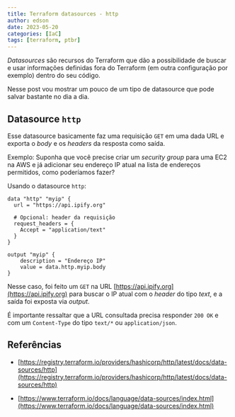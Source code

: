 ```yaml
---
title: Terraform datasources - http
author: edson
date: 2023-05-20
categories: [IaC]
tags: [terraform, ptbr]
---
```


*Datasources* são recursos do Terraform que dão a possibilidade de buscar e usar informações definidas fora do Terraform (em outra configuração por exemplo) dentro do seu código.

Nesse post vou mostrar um pouco de um tipo de datasource que pode salvar bastante no dia a dia.

## Datasource `http`

Esse datasource basicamente faz uma requisição `GET` em uma dada URL e exporta o *body* e os *headers* da resposta como saída.

Exemplo: Suponha que você precise criar um *security group* para uma EC2 na AWS e já adicionar seu endereço IP atual na lista de endereços permitidos, como poderíamos fazer?

Usando o datasource `http`:

```plaintext
data "http" "myip" {
  url = "https://api.ipify.org"

  # Opcional: header da requisição
  request_headers = {
    Accept = "application/text"
  }
}

output "myip" {
    description = "Endereço IP"
    value = data.http.myip.body
}
```

Nesse caso, foi feito um `GET` na URL [https://api.ipify.org](https://api.ipify.org) para buscar o IP atual com o *header* do tipo *text*, e a saída foi exposta via *output*.

É importante ressaltar que a URL consultada precisa responder `200 OK` e com um `Content-Type` do tipo `text/*` ou `application/json`.

## Referências

* [https://registry.terraform.io/providers/hashicorp/http/latest/docs/data-sources/http](https://registry.terraform.io/providers/hashicorp/http/latest/docs/data-sources/http)
    
* [https://www.terraform.io/docs/language/data-sources/index.html](https://www.terraform.io/docs/language/data-sources/index.html)